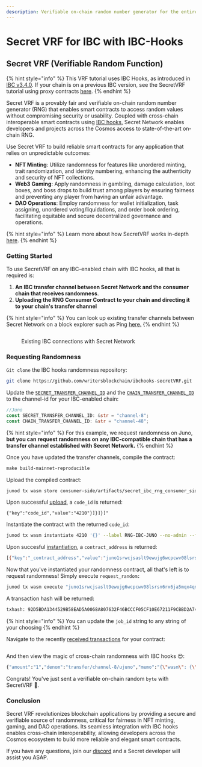 ```yaml
---
description: Verifiable on-chain random number generator for the entire Cosmos.
---
```


# Secret VRF for IBC with IBC-Hooks

## Secret VRF (Verifiable Random Function)

{% hint style="info" %}
This VRF tutorial uses IBC Hooks, as introduced in [IBC v3.4.0](https://medium.com/the-interchain-foundation/moving-beyond-simple-token-transfers-d42b2b1dc29b). If your chain is on a previous IBC version, see the SecretVRF tutorial using proxy contracts [here](https://docs.scrt.network/secret-network-documentation/development/ibc/cross-chain-randomness-with-secretvrf/secretvrf-for-ibc-via-proxy-contracts).&#x20;
{% endhint %}

Secret VRF is a provably fair and verifiable on-chain random number generator (RNG) that enables smart contracts to access random values without compromising security or usability. Coupled with cross-chain interoperable smart contracts using [IBC hooks](https://docs.scrt.network/secret-network-documentation/development/ibc/ibc-hooks), Secret Network enables developers and projects across the Cosmos access to state-of-the-art on-chain RNG.&#x20;

Use Secret VRF to build reliable smart contracts for any application that relies on unpredictable outcomes:

* **NFT Minting**: Utilize randomness for features like unordered minting, trait randomization, and identity numbering, enhancing the authenticity and security of NFT collections.
* **Web3 Gaming**: Apply randomness in gambling, damage calculation, loot boxes, and boss drops to build trust among players by ensuring fairness and preventing any player from having an unfair advantage.
* **DAO Operations**: Employ randomness for wallet initialization, task assigning, unordered voting/liquidations, and order book ordering, facilitating equitable and secure decentralized governance and operations.

{% hint style="info" %}
Learn more about how SecretVRF works in-depth [here](https://docs.scrt.network/secret-network-documentation/development/secret-contract-fundamentals/secret-vrf-on-chain-randomness).&#x20;
{% endhint %}

### Getting Started

To use SecretVRF on any IBC-enabled chain with IBC hooks, all that is required is:

1. **An IBC transfer channel between Secret Network and the consumer chain that receives randomness**.&#x20;
2. **Uploading the RNG Consumer Contract to your chain and directing it to your chain's transfer channel**&#x20;

{% hint style="info" %}
You can look up existing transfer channels between Secret Network on a block explorer such as Ping [here.](https://ping.pub/secret/ibc/connection/connection-68)&#x20;
{% endhint %}

<figure><img src="../../../../.gitbook/assets/ibc connections.png" alt=""><figcaption><p>Existing IBC connections with Secret Network </p></figcaption></figure>

### Requesting Randomness

`Git clone` the IBC hooks randomness repository:&#x20;

```bash
git clone https://github.com/writersblockchain/ibchooks-secretVRF.git
```

Update the [`SECRET_TRANSFER_CHANNEL_ID`](https://github.com/writersblockchain/ibchooks-secretVRF/blob/2dcda23c8e6e446e57cd8d4b0ccae6b9a40fe2fb/consumer-side/src/contract.rs#L14) and the [`CHAIN_TRANSFER_CHANNEL_ID`](https://github.com/writersblockchain/ibchooks-secretVRF/blob/2dcda23c8e6e446e57cd8d4b0ccae6b9a40fe2fb/consumer-side/src/contract.rs#L15C7-L15C32) to the channel-id for your IBC-enabled chain:&#x20;

```rust
//Juno
const SECRET_TRANSFER_CHANNEL_ID: &str = "channel-8";
const CHAIN_TRANSFER_CHANNEL_ID: &str = "channel-48";
```

{% hint style="info" %}
For this example, we request randomness on Juno, **but you can request randomness on any IBC-compatible chain that has a transfer channel established with Secret Network.**&#x20;
{% endhint %}

Once you have updated the transfer channels, compile the contract:&#x20;

```makefile
make build-mainnet-reproducible
```

Upload the compiled contract:&#x20;

```bash
junod tx wasm store consumer-side/artifacts/secret_ibc_rng_consumer_side_proxy.wasm --from <your-wallet> --chain-id juno-1 --node https://rpc.juno.chaintools.tech:443 --gas 1200000 --gas-prices 0.075ujuno
```

Upon successful [upload](https://ping.pub/juno/tx/ECB6B1C2653832CED1D4E6C778A1345DF6DE8FB2027B1C27C30F14EB484D295B), a `code_id` is returned:

```
{"key":"code_id","value":"4210"}]}]}]"
```

Instantiate the contract with the returned `code_id`:

```bash
junod tx wasm instantiate 4210 '{}' --label RNG-IBC-JUNO --no-admin --from <your-wallet> --chain-id juno-1 --node https://rpc.juno.chaintools.tech:443 --gas 200000 --gas-prices 0.075ujuno
```

Upon succesful [instantiation](https://ping.pub/juno/tx/68083E48AAD31B4FF0AE4427A36AAF952BA845B4546E84E01C2FDE18B4EB5831), a `contract_address` is returned:&#x20;

```bash
[{"key":"_contract_address","value":"juno1srwcjsaslt9ewujg6wcpcwv08lsrsn6rx6ja5mqx4qngqjh8cugqt73c8m"},
```

Now that you've instantiated your randomness contract, all that's left is to request randomness! Simply execute `request_random:`

```bash
junod tx wasm execute "juno1srwcjsaslt9ewujg6wcpcwv08lsrsn6rx6ja5mqx4qngqjh8cugqt73c8m" '{"request_random":{"job_id":"1"}}' --from <your-wallet> --chain-id juno-1 --node https://rpc.juno.chaintools.tech:443 --gas 200000 --gas-prices 0.075ujuno --amount 1ujuno
```

A transaction hash will be returned:

```bash
txhash: 92D5BDA1344529B58EAD5A0068A807632F46BCCCF05CF10E67211F9CBBD2A74B
```

{% hint style="info" %}
You can update the `job_id` string to any string of your choosing&#x20;
{% endhint %}

Navigate to the recently [received transactions](https://ping.pub/juno/account/juno1srwcjsaslt9ewujg6wcpcwv08lsrsn6rx6ja5mqx4qngqjh8cugqt73c8m) for your contract:&#x20;

<figure><img src="../../../../.gitbook/assets/Screenshot 2024-02-14 at 10.08.08 AM.png" alt=""><figcaption></figcaption></figure>

And then view the magic of cross-chain randomness with IBC hooks 😍:&#x20;

```bash
{"amount":"1","denom":"transfer/channel-8/ujuno","memo":"{\"wasm\": {\"contract\": \"juno1srwcjsaslt9ewujg6wcpcwv08lsrsn6rx6ja5mqx4qngqjh8cugqt73c8m\", \"msg\": {\"receive_random\": {\"job_id\": \"1\", \"randomness\": \"bjFHP7rrLwP4f6fpGpeTt5+N1zPiTO+y7da7RI9kHzk=\", \"signature\": \"y+Kwu0T2gwRwDZGCdDPzGrm6hE2S2UZF1e1jm47pv85pdRdP7HdOfl6T+VKfAE4hPxSWJ5LBcTSNZ+b0KTe0xQ==\"}}}}","receiver":"juno1srwcjsaslt9ewujg6wcpcwv08lsrsn6rx6ja5mqx4qngqjh8cugqt73c8m","sender":"secret1up0mymn4993hgn7zpzu4je34w0n5s7l0mem7rk"}
```

Congrats! You've just sent a verifiable on-chain random `byte` with SecretVRF 🙌.

### Conclusion

Secret VRF revolutionizes blockchain applications by providing a secure and verifiable source of randomness, critical for fairness in NFT minting, gaming, and DAO operations. Its seamless integration with IBC hooks enables cross-chain interoperability, allowing developers across the Cosmos ecosystem to build more reliable and elegant smart contracts.&#x20;

If you have any questions, join our [discord](https://discord.gg/secret-network-360051864110235648) and a Secret developer will assist you ASAP. &#x20;
